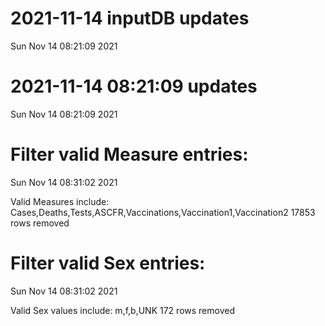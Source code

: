 
# 2021-11-14 inputDB updates 
 Sun Nov 14 08:21:09 2021 


# 2021-11-14 08:21:09 updates 
 Sun Nov 14 08:21:09 2021 


# Filter valid Measure entries: 
 Sun Nov 14 08:31:02 2021 

Valid Measures include: Cases,Deaths,Tests,ASCFR,Vaccinations,Vaccination1,Vaccination2
 17853 rows removed
# Filter valid Sex entries: 
 Sun Nov 14 08:31:02 2021 

Valid Sex values include: m,f,b,UNK
 172 rows removed